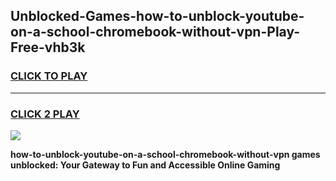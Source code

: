 
## Unblocked-Games-how-to-unblock-youtube-on-a-school-chromebook-without-vpn-Play-Free-vhb3k
<h3>
<a href="https://premium76.site?title=how-to-unblock-youtube-on-a-school-chromebook-without-vpn&ref=10A">CLICK TO PLAY</a></h3>
<hr>

<h3>
<a href="https://premium76.site?title=how-to-unblock-youtube-on-a-school-chromebook-without-vpn&ref=10A">CLICK 2 PLAY</a>
  
</h3>

<a href="https://premium76.site?title=how-to-unblock-youtube-on-a-school-chromebook-without-vpn&ref=10A"><img src="https://clearcache.store/games.png"></a>


**how-to-unblock-youtube-on-a-school-chromebook-without-vpn games unblocked: Your Gateway to Fun and Accessible Online Gaming**
